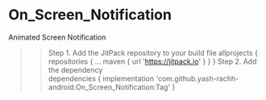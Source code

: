 # On_Screen_Notification
Animated Screen Notification


>> Step 1. Add the JitPack repository to your build file
  	allprojects {
		repositories {
			...
			maven { url 'https://jitpack.io' }
		}
	}
>> Step 2. Add the dependency  
    dependencies {
	        implementation 'com.github.yash-rachh-android:On_Screen_Notification:Tag'
	}
